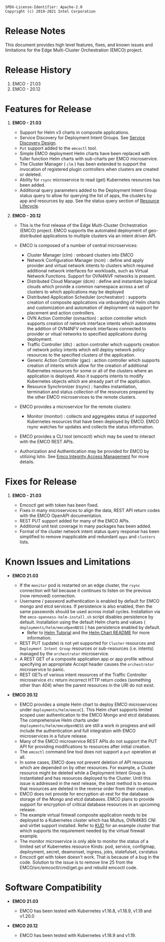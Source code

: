 ```
SPDX-License-Identifier: Apache-2.0
Copyright (c) 2019-2021 Intel Corporation
```
# Release Notes
This document provides high level features, fixes, and known issues and limitations for the Edge Multi-Cluster Orchestration (EMCO) project.

# Release History

1. EMCO - 21.03
1. EMCO - 20.12

# Features for Release

1. **EMCO - 21.03**
	- Support for Helm v3 charts in composite applications.
	- Service Discovery for Deployment Intent Groups. See [Service Discovery Design](docs/developer/service-discovery-design.md).
	- `Put` support added to the `emcoctl` tool.
	- Simple EMCO deployment Helm charts have been replaced with fuller function Helm charts with sub-charts per EMCO microservice.
	- The Cluster Manager ( `clm` ) has been extended to support the invocation of registered plugin controllers when clusters are created or deleted.
	- Ability for `rsync` microservice to read (get) Kubernetes resources has been added.
	- Additional query parameters added to the Deployment Intent Group status query to allow for querying the list of apps, the clusters by app and resources by app.  See the status query section of [Resource Lifecycle](docs/user/Resource_Lifecycle.md).


1. **EMCO - 20.12**
	- This is the first release of the Edge Multi-Cluster Orchestration (EMCO) project.  EMCO supports the automated deployment of  geo-distributed applications to multiple clusters via an intent driven API.
	-   EMCO is composed of a number of central microservices:
		-   Cluster Manager (clm) : onboard clusters into EMCO
		-   Network Configuration Manager (ncm) : define and apply provider and virtual network intents to clusters which required additional network interfaces for workloads, such as Virtual Network Functions.  Support for OVN4NVF networks is present.
		-   Distributed Cloud Manager (dcm) : define and instantiate logical clouds which provide a common namespace across a set of clusters to which applications may be deployed
		-   Distributed Application Scheduler (orchestrator) : supports creation of composite applications via onboarding of Helm charts and customization and automation of deployment via support for placement and action controllers.
		-   OVN Action Controller (ovnaction) : action controller which supports creation of network interface intents which automates the addition of OVN4NFV network interfaces connected to provider or vitual networks  to specified applications during deployment.
		-   Traffic Controller (dtc) : action controller which supports creation of network policy intents which will deploy network policy resources to the specified clusters of the application.
		-   Generic Action Controller (gac) : action controller which supports creation of intents which allow for the creation of additional Kubernetes resources for some or all of the clusters where an application is deployed.  Also it supports intents to modify Kubernetes objects which are already part of the application.
		-   Resource Synchronizer (rsync) : handles instantiation, termination and status collection of the resources prepared by the other EMCO microservices to the remote clusters.

	-   EMCO provides a microservice for the remote clusters:
		-   Monitor (monitor) : collects and aggregates status of supported Kubernetes resources that have been deployed by EMCO.  EMCO rsync watches for updates and collects the status information.

	-   EMCO provides a CLI tool (emcoctl) which may be used to interact with the EMCO REST APIs.
	-   Authorization and Authentication may be provided for EMCO by utilizing Istio. See [Emco Integrity Access Management](docs/user/Emco_Integrity_Access_Management.md) for more details.

# Fixes for Release

1. **EMCO - 21.03**

	- Emcoctl get with token has been fixed.
	- Fixes in many microservices to align the data, REST API return codes with the EMCO OpenAPI documentation.
	- REST PUT support added for many of the EMCO APIs.
	- Additional unit test coverage in many packages has been added.
	- Format of the cluster network intent status query response has been simplified to remove inapplicable and redundant `apps` and `clusters` lists.

# Known Issues and Limitations

- **EMCO 21.03**
	- If the `monitor` pod is restarted on an edge cluster, the `rsync` connection will fail because it continues to listen on the previous (now removed) connection.
	- Username / password authentication is enabled by default for EMCO mongo and etcd services.  If persistence is also enabled, then the same passwords should be used across install cycles.
          Installation via the `emco-openness-helm-install.sh` script disables persistence by default.  Installation using the default Helm charts and values ( `deployments/helm/emcoOpenNESS` ) has persistence enabled by default.
		- Refer to [Helm Tutorial](docs/user/Tutorial_Helm.md) and the [Helm Chart README](deployments/helm/emcoOpenNESS/README.md) for more information.
	- REST PUT (update) is not yet supported for `Cluster` resources  and `Deployment Intent Group` resources or sub-resources (i.e. intents) managed by the `orchestrator` microservice.
	- A REST GET of a composite application app or app profile without specifying an appropriate Accept header causes the `orchestrator` microservice to panic.
	- REST GETs of various intent resources of the Traffic Controller microservice `dtc` return incorrect HTTP return codes (something other than 404) when the parent resources in the URI do not exist.

- **EMCO 20.12**
	- EMCO provides a simple Helm chart to deploy EMCO microservices under `deployments/helm/emcoCI`.   This Helm chart supports limited scoped user authentication to the EMCO Mongo and etcd databases.  The comprehensive Helm charts under `deployments/helm/emcoOpenNESS` are still a work in progress and will include the authentication and full integration with EMCO microservices in a future release.
	- Many of the EMCO microservice REST APIs do not support the PUT API for providing modifications to resources after initial creation.
	- The `emcoctl` command line tool does not support a `put` operation at all.
	- In some cases, EMCO does not prevent deletion of API resources which are depended on by other resources.  For example, a Cluster resource might be deleted while a Deployment Intent Group is instantiated and has resources deployed to the Cluster.  Until this issue is addressed in the next release, the best method is to ensure that resources are deleted in the reverse order from their creation.
	- EMCO does not provide for encryption-at-rest for the database storage of the Mongo and etcd databases. EMCO plans to provide support for encryption of critical database resources in an upcoming release. 
	- The example virtual firewall composite application needs to be deployed to a Kubernetes cluster which has Multus, OVN4K8S CNI and virtlet support installed.  Refer to [KUD](https://github.com/onap/multicloud-k8s/tree/master/kud) for an example cluster that which supports the requirement needed by the virtual firewall example.
	- The monitor microservice is only able to monitor the status of a limited set of Kubernetes resource Kinds:  pod, service, configmap, deployment, secret, deamonset, ingress, jobs, statefulset, csrstatus
	- Emcoctl get with token doesn't work. That is because of a bug in the code. Solution to the issue is to remove line 25 from the EMCO/src/emcoctl/cmd/get.go and rebuild emcoctl code.

# Software Compatibility

- **EMCO 21.03**
	- EMCO has been tested with Kubernetes v1.16.8, v1.18.9, v1.19 and v1.20.0

- **EMCO 20.12**
	- EMCO has been tested with Kubernetes v1.18.9 and v1.19.
